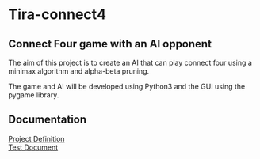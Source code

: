 # Tira-connect4

## Connect Four game with an AI opponent

The aim of this project is to create an AI that can play connect four using a minimax algorithm and alpha-beta pruning.

The game and AI will be developed using Python3 and the GUI using the pygame library.

## Documentation

[Project Definition](https://github.com/Jusq17/Tira-connect4/blob/main/Documentation/project-definition.md)
<br/>
[Test Document](https://github.com/Jusq17/Tira-connect4/blob/main/Documentation/test-document.md)
